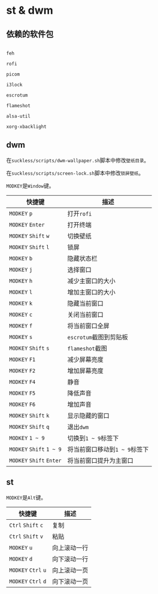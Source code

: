 # st & dwm

## 依赖的软件包

```

feh

rofi

picom

i3lock

escrotum

flameshot

alsa-util

xorg-xbacklight
```

## dwm

在`suckless/scripts/dwm-wallpaper.sh`脚本中修改`壁纸目录`。

在`suckless/scripts/screen-lock.sh`脚本中修改`锁屏壁纸`。

`MODKEY`是`Window`键。

| 快捷键                   | 描述                          |
|--------------------------|-------------------------------|
| `MODKEY` `p`             | 打开`rofi`                    |
| `MODKEY` `Enter`         | 打开终端                      |
| `MODKEY` `Shift` `w`     | 切换壁纸                      |
| `MODKEY` `Shift` `l`     | 锁屏                          |
| `MODKEY` `b`             | 隐藏状态栏                    |
| `MODKEY` `j`             | 选择窗口                      |
| `MODKEY` `h`             | 减少主窗口的大小              |
| `MODKEY` `l`             | 增加主窗口的大小              |
| `MODKEY` `k`             | 隐藏当前窗口                  |
| `MODKEY` `c`             | 关闭当前窗口                  |
| `MODKEY` `f`             | 将当前窗口全屏                |
| `MODKEY` `s`             | `escrotum`截图到剪贴板        |
| `MODKEY` `Shift` `s`     | `flameshot`截图               |
| `MODKEY` `F1`            | 减少屏幕亮度                  |
| `MODKEY` `F2`            | 增加屏幕亮度                  |
| `MODKEY` `F4`            | 静音                          |
| `MODKEY` `F5`            | 降低声音                      |
| `MODKEY` `F6`            | 增加声音                      |
| `MODKEY` `Shift` `k`     | 显示隐藏的窗口                |
| `MODKEY` `Shift` `q`     | 退出`dwm`                     |
| `MODKEY` `1 ~ 9`         | 切换到`1 ~ 9`标签下           |
| `MODKEY` `Shift` `1 ~ 9` | 将当前窗口移动到`1 ~ 9`标签下 |
| `MODKEY` `Shift` `Enter` | 将当前窗口提升为主窗口        |

## st

`MODKEY`是`Alt`键。

| 快捷键              | 描述         |
|---------------------|--------------|
| `Ctrl` `Shift` `c`  | 复制         |
| `Ctrl` `Shift` `v`  | 粘贴         |
| `MODKEY` `u`        | 向上滚动一行 |
| `MODKEY` `d`        | 向下滚动一行 |
| `MODKEY` `Ctrl` `u` | 向上滚动一页 |
| `MODKEY` `Ctrl` `d` | 向下滚动一页 |
